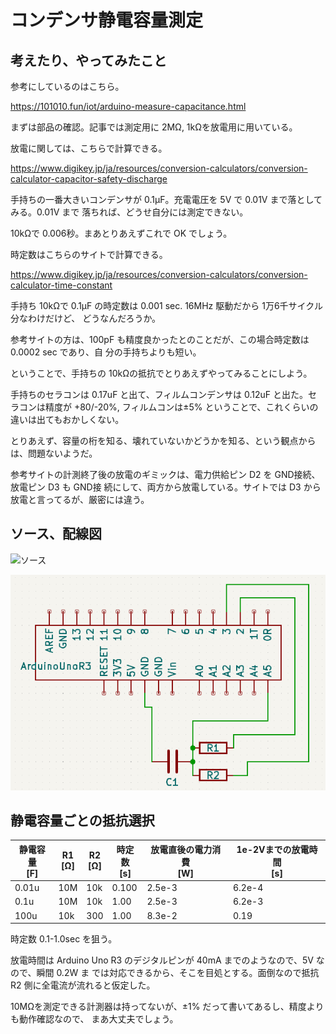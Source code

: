 # コンデンサ静電容量測定

## 考えたり、やってみたこと

参考にしているのはこちら。

https://101010.fun/iot/arduino-measure-capacitance.html

まずは部品の確認。記事では測定用に 2MΩ, 1kΩを放電用に用いている。

放電に関しては、こちらで計算できる。

https://www.digikey.jp/ja/resources/conversion-calculators/conversion-calculator-capacitor-safety-discharge

手持ちの一番大きいコンデンサが 0.1μF。充電電圧を 5V で 0.01V まで落としてみる。0.01V まで
落ちれば、どうせ自分には測定できない。

10kΩで 0.006秒。まあとりあえずこれで OK でしょう。

時定数はこちらのサイトで計算できる。

https://www.digikey.jp/ja/resources/conversion-calculators/conversion-calculator-time-constant

手持ち 10kΩで 0.1μF の時定数は 0.001 sec. 16MHz 駆動だから 1万6千サイクル分なわけだけど、
どうなんだろうか。

参考サイトの方は、100pF も精度良かったとのことだが、この場合時定数は 0.0002 sec であり、自
分の手持ちよりも短い。

ということで、手持ちの 10kΩの抵抗でとりあえずやってみることにしよう。

手持ちのセラコンは 0.17uF と出て、フィルムコンデンサは 0.12uF と出た。セラコンは精度が
+80/-20%, フィルムコンは±5% ということで、これくらいの違いは出てもおかしくない。

とりあえず、容量の桁を知る、壊れていないかどうかを知る、という観点からは、問題ないようだ。

参考サイトの計測終了後の放電のギミックは、電力供給ピン D2 を GND接続、放電ピン D3 も GND接
続にして、両方から放電している。サイトでは D3 から放電と言ってるが、厳密には違う。 


## ソース、配線図

![ソース](./arduino/main/main.ino)

![配線図](./kicad/CapacityMeasure/静電容量測定配線図.png)

## 静電容量ごとの抵抗選択


|静電容量<br>[F]|R1<br>[Ω]|R2<br>[Ω]|時定数<br>[s]|放電直後の電力消費<br>[W]|1e-2Vまでの放電時間<br>[s]|
|---------------|----------|----------|-------- |-------------------------|-----------|
| 0.01u         | 10M      | 10k      | 0.100   | 2.5e-3 | 6.2e-4 |
| 0.1u          | 10M      | 10k      | 1.00    | 2.5e-3 | 6.2e-3 |
| 100u          | 10k      | 300      | 1.00    | 8.3e-2 | 0.19   |

時定数 0.1-1.0sec を狙う。

放電時間は Arduino Uno R3 のデジタルピンが 40mA までのようなので、5V なので、瞬間 0.2W ま
では対応できるから、そこを目処とする。面倒なので抵抗 R2 側に全電流が流れると仮定した。

10MΩを測定できる計測器は持ってないが、±1% だって書いてあるし、精度よりも動作確認なので、
まあ大丈夫でしょう。
